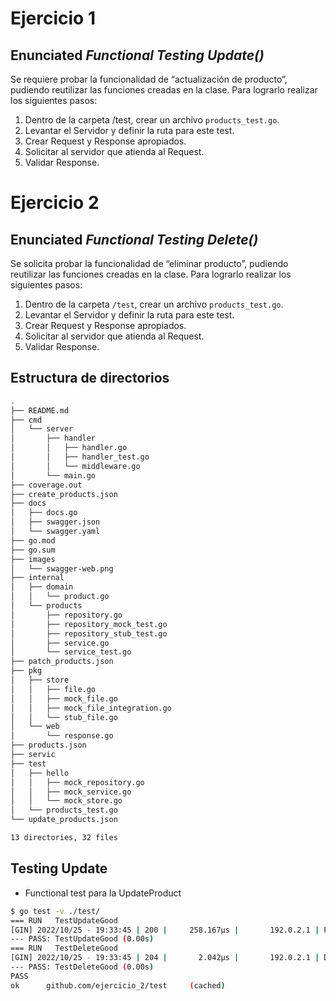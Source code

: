 # Ejercicio 1

## Enunciated *_Functional Testing Update()_*

Se requiere probar la funcionalidad de “actualización de producto”, pudiendo reutilizar las funciones creadas en la clase. Para lograrlo realizar los siguientes pasos:

1. Dentro de la carpeta /test, crear un archivo `products_test.go`.
2. Levantar el Servidor y definir la ruta para este test.
3. Crear Request y Response apropiados.
4. Solicitar al servidor que atienda al Request.
5. Validar Response.

# Ejercicio 2

## Enunciated *_Functional Testing Delete()_*

Se solicita probar la funcionalidad de “eliminar producto”, pudiendo reutilizar las funciones creadas en la clase. Para lograrlo realizar los siguientes pasos:

1. Dentro de la carpeta `/test`, crear un archivo `products_test.go`.
2. Levantar el Servidor y definir la ruta para este test.
3. Crear Request y Response apropiados.
4. Solicitar al servidor que atienda al Request.
5. Validar Response.

## Estructura de directorios

```bash
.
├── README.md
├── cmd
│   └── server
│       ├── handler
│       │   ├── handler.go
│       │   ├── handler_test.go
│       │   └── middleware.go
│       └── main.go
├── coverage.out
├── create_products.json
├── docs
│   ├── docs.go
│   ├── swagger.json
│   └── swagger.yaml
├── go.mod
├── go.sum
├── images
│   └── swagger-web.png
├── internal
│   ├── domain
│   │   └── product.go
│   └── products
│       ├── repository.go
│       ├── repository_mock_test.go
│       ├── repository_stub_test.go
│       ├── service.go
│       └── service_test.go
├── patch_products.json
├── pkg
│   ├── store
│   │   ├── file.go
│   │   ├── mock_file.go
│   │   ├── mock_file_integration.go
│   │   └── stub_file.go
│   └── web
│       └── response.go
├── products.json
├── servic
├── test
│   ├── hello
│   │   ├── mock_repository.go
│   │   ├── mock_service.go
│   │   └── mock_store.go
│   └── products_test.go
└── update_products.json

13 directories, 32 files
```

## Testing Update

* Functional test para la UpdateProduct

```bash
$ go test -v ./test/
=== RUN   TestUpdateGood
[GIN] 2022/10/25 - 19:33:45 | 200 |     258.167µs |       192.0.2.1 | PUT      "/api/v1/products/1379"
--- PASS: TestUpdateGood (0.00s)
=== RUN   TestDeleteGood
[GIN] 2022/10/25 - 19:33:45 | 204 |       2.042µs |       192.0.2.1 | DELETE   "/api/v1/products/1379"
--- PASS: TestDeleteGood (0.00s)
PASS
ok      github.com/ejercicio_2/test     (cached)
```


